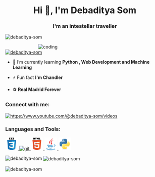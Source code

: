 <h1 align="center">Hi 👋, I'm Debaditya Som</h1>
<h3 align="center">I'm an intestellar traveller</h3>

<p align="left"> <img src="https://komarev.com/ghpvc/?username=debaditya-som&label=Profile%20views&color=0e75b6&style=flat" alt="debaditya-som" /> </p>
<img align="right" alt="coding" width="400" src="https://pin.it/1PO9VbD">


<p align="left"> <a href="https://github.com/ryo-ma/github-profile-trophy"><img src="https://github-profile-trophy.vercel.app/?username=debaditya-som" alt="debaditya-som" /></a> </p>

- 🌱 I’m currently learning **Python , Web Development and Machine Learning**

- ⚡ Fun fact **I'm Chandler**

- ⚽ **Real Madrid Forever**

<h3 align="left">Connect with me:</h3>
<p align="left">
<a href="https://www.youtube.com/c/https://www.youtube.com/@debaditya-som/videos" target="blank"><img align="center" src="https://raw.githubusercontent.com/rahuldkjain/github-profile-readme-generator/master/src/images/icons/Social/youtube.svg" alt="https://www.youtube.com/@debaditya-som/videos" height="30" width="40" /></a>
</p>

<h3 align="left">Languages and Tools:</h3>
<p align="left"> <a href="https://www.w3schools.com/css/" target="_blank" rel="noreferrer"> <img src="https://raw.githubusercontent.com/devicons/devicon/master/icons/css3/css3-original-wordmark.svg" alt="css3" width="40" height="40"/> </a> <a href="https://git-scm.com/" target="_blank" rel="noreferrer"> <img src="https://www.vectorlogo.zone/logos/git-scm/git-scm-icon.svg" alt="git" width="40" height="40"/> </a> <a href="https://www.w3.org/html/" target="_blank" rel="noreferrer"> <img src="https://raw.githubusercontent.com/devicons/devicon/master/icons/html5/html5-original-wordmark.svg" alt="html5" width="40" height="40"/> </a> <a href="https://www.java.com" target="_blank" rel="noreferrer"> <img src="https://raw.githubusercontent.com/devicons/devicon/master/icons/java/java-original.svg" alt="java" width="40" height="40"/> </a> <a href="https://www.python.org" target="_blank" rel="noreferrer"> <img src="https://raw.githubusercontent.com/devicons/devicon/master/icons/python/python-original.svg" alt="python" width="40" height="40"/> </a> </p>

<p><img align="left" src="https://github-readme-stats.vercel.app/api/top-langs?username=debaditya-som&show_icons=true&locale=en&layout=compact" alt="debaditya-som" /></p>

<p>&nbsp;<img align="center" src="https://github-readme-stats.vercel.app/api?username=debaditya-som&show_icons=true&locale=en" alt="debaditya-som" /></p>

<p><img align="center" src="https://github-readme-streak-stats.herokuapp.com/?user=debaditya-som&" alt="debaditya-som" /></p>
